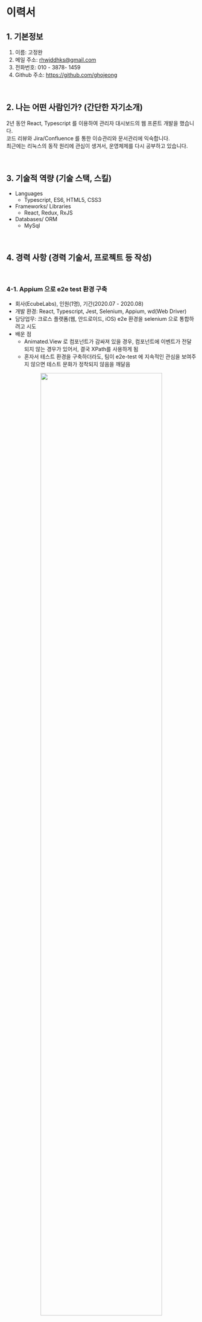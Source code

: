 # 이력서

## 1. 기본정보

1. 이름: 고정완
2. 메일 주소: rhwjddhks@gmail.com
3. 전화번호: 010 - 3878- 1459
4. Github 주소: https://github.com/ghojeong
<!-- 5. 블로그 주소: (TODO:) -->

<br>

## 2. 나는 어떤 사람인가? (간단한 자기소개)

2년 동안 React, Typescript 를 이용하여 관리자 대시보드의 웹 프론트 개발을 했습니다.<br>
코드 리뷰와 Jira/Confluence 를 통한 이슈관리와 문서관리에 익숙합니다.<br>
최근에는 리눅스의 동작 원리에 관심이 생겨서, 운영체제를 다시 공부하고 있습니다.

<br>

## 3. 기술적 역량 (기술 스택, 스킬)

- Languages
  - Typescript, ES6, HTML5, CSS3
- Frameworks/ Libraries
  - React, Redux, RxJS
- Databases/ ORM
  - MySql

<br>

## 4. 경력 사항 (경력 기술서, 프로젝트 등 작성)

<br>

### 4-1. Appium 으로 e2e test 환경 구축

- 회사(EcubeLabs), 인원(1명), 기간(2020.07 - 2020.08)
- 개발 환경: React, Typescript, Jest, Selenium, Appium, wd(Web Driver)
- 담당업무: 크로스 플랫폼(웹, 안드로이드, iOS) e2e 환경을 selenium 으로 통합하려고 시도
- 배운 점
  - Animated.View 로 컴포넌트가 감싸져 있을 경우, 컴포넌트에 이벤트가 전달되지 않는 경우가 있어서, 결국 XPath를 사용하게 됨
  - 혼자서 테스트 환경을 구축하더라도, 팀이 e2e-test 에 지속적인 관심을 보여주지 않으면 테스트 문화가 정착되지 않음을 깨달음

<p align="center"><img src="../ecubelabs/img/appium-login.gif" width="80%" /></p>

<br>

### 4-2. 스마트 쓰레기통 관리자 대시보드 개발

- 회사(EcubeLabs), 인원(2명), 기간(2020.01 - 2020.06)
- 개발 환경: React, Typescript, react-intl
- 담당업무: React 로 모니터링용 관리자 대시보드 개발
- 설명
  - 이치카와시에 설치된 스마트 공공 쓰레기통
  - 누가, 언제, 어디서, 얼마나 버렸는지 기록 후 배출자에게 비용 청구
- 배운 점
  - 비동기를 커스텀 훅을 사용해 처리해서, 리액트 훅에 대한 이해도가 많이 올라감
  - QR 이미지를 업로드하거나 다운받기 위해, 바이너리 소켓통신에 대한 경험을 하게 됨

<p align="center"><img src="../ecubelabs/img/i-Box.png" width="50%" /><img src="../ecubelabs/img/i-Box.gif" width="40%" /></p>

<br>

### 4-3. 쓰레기 수거자와 배출자를 연결하는 매칭 플랫폼 개발

- 회사(EcubeLabs), 인원(7명), 기간(2019.07 - 2019.11)
- 개발 환경: React, Typescript, Rxjs, redux-observable
- 담당업무: React 로 관리자 대시보드 개발
- 제품 소개: <https://www.haulla.com/>
- 설명
  - 쓰레기 수거자(Hauler)와 배출자(Generator)를 연결해주는 매칭 플랫폼
  - 일반 사용자(Hauler와 Generator)는 모바일 앱을 통해 매칭 서비스를 이용
  - 관리자(쓰레기 수거 회사)는 Back Office 웹을 통해 쓰레기 수거 서비스를 모니터링 및 관리
- 배운 점
  - 충분한 협의와 설계 없이 프로젝트가 진행되어 나중에 전부 갈아엎는 경험을 함
  - 시작할 때는 Next.js로 만들다가, 나중에 바벨과 웹펙 만을 이용한 리액트 프로젝트로 다시 만들게 됨
  - 신중하고 단단한 협의와 설계가 얼마나 중요한지 몸소 느낌

<p align="center"><img src="../ecubelabs/img/haulla.png" width="80%" /></p>

<br>

### 4-4. 쓰레기 매립지에서 무게를 측정하는 작업을 자동화, 온라인화

- 회사(EcubeLabs), 인원(2명), 기간(2018.10 - 2019.04)
- 개발 환경: Express, Angular JS
- 담당업무
  - 파트너 사에게 제공할 REST API 개발 및 교육
  - API 를 통해 전송된 무게 통계를 웹으로 시각화
- 배운 점
  - JWT를 이용한 외부 인증 방식을 제공했는데, 토큰의 권한을 파싱할 때 비트 단위 연산이 사용되어 적응하는데 어려움을 겪음
  - 하드웨어를 제조하는 파트너사가 퍼센트 인코딩을 지원해 달라고 요청해서, 해당 미들웨어를 추가로 개발하기 위해 야근을 해야했음

<p align="center"><img src="../ecubelabs/img/csn.png" width="90%" /></p>

## 5. 개인 프로젝트

### 5-1. 실내 위치 추적 안드로이드 앱

<p align="center"><img src="../unist/img/indoor_tracker_1.png" width="90%" /></p>

<br>

### 5-2. 발음 교정 안드로이드 앱

<p align="center"><img src="../unist/img/pronunciation_app.png" width="90%" /></p>

<br>
<br>

## 6. 기타 활동 (교육, 세미나, 스터디, 출판, 오픈소스...)

<br>

<p align="center"><img src="../community/img/softwarecampus.png" width="60%" /></p>

<br>

### 6-1. 교육

- [리얼리눅스](https://reallinux.co.kr/) 리눅스 SW 기본기 수료, 기간(2020.9.7 - 2020.11.30)
- [NextStep](https://edu.nextstep.camp/) TDD, Clean Code with Java 10기 수료, 기간(2020.10.26 - 2020.12.23)

<br>

### 6-2. 한빛미디어 후원의 유료 세미나에서 발표

- 기간: 2019.03 - 2019.06
- 링크: <http://www.hanbit.co.kr/store/education/edu_view.html?p_code=S3414110334>
- 설명
  - 본인이 직접 기획하고, 준비하고, 발표자로 참가
  - 본인이 2개의 세션을 발표
  - 1만 1천원을 지불한 사람들이 80명 넘게 강의장을 꽉 채움

<p align="center"><img src="../community/img/gonggam.jpeg" width="60%" /></p>

<br>
<br>

## 7. 학력&자격증

- [2020 오픈소스 컨트리뷰톤](https://github.com/ghojeong/competition/blob/master/oss/README.md) 특별상 수상
- [구글 Hash Code 2020](https://github.com/ghojeong/competition/blob/master/hashcodejudge/README.md) 3232/10724 월드 랭킹
- UNIST: 2013.03 - 2018.08
